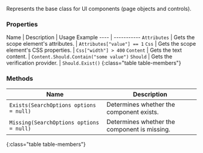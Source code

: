 Represents the base class for UI components (page objects and controls).

### Properties

Name | Description | Usage Example
---- | -----------
`Attributes` | Gets the scope element's attributes. | `Attributes["value"] == 1`
`Css` | Gets the scope element's CSS properties. | `Css["width"] > 400`
`Content` | Gets the text content. | `Content.Should.Contain("some value")`
`Should` | Gets the verification provider. | `Should.Exist()`
{:class="table table-members"}

### Methods

Name | Description
---- | -----------
`Exists(SearchOptions options = null)` | Determines whether the component exists.
`Missing(SearchOptions options = null)` | Determines whether the component is missing.
{:class="table table-members"}